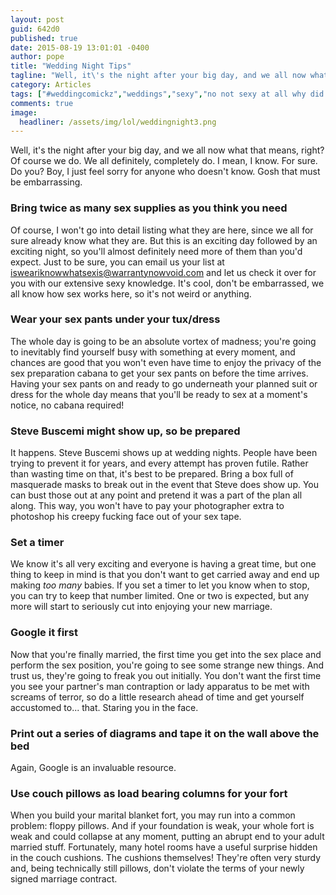 ```yaml
---
layout: post
guid: 642d0
published: true
date: 2015-08-19 13:01:01 -0400
author: pope
title: "Wedding Night Tips"
tagline: "Well, it\'s the night after your big day, and we all now what that means, right? Of course we do. We all definitely, completely do. I mean, I know. For sure. Do you? Boy, I just feel sorry for anyone who doesn\'t know. Gosh that must be embarrassing."
category: Articles
tags: ["#weddingcomickz","weddings","sexy","no not sexy at all why did I add that tag","parent-sex","babies","safety first","How It's Made","gettin' it","sex pants","grown up stuff","adult things","Steve Buscemi","wedding night","man contraptions","floppy things","sex cabana","lady apparatus","floppy pillows"]
comments: true 
image:
  headliner: /assets/img/lol/weddingnight3.png
---
```


Well, it's the night after your big day, and we all now what that means, right? Of course we do. We all definitely, completely do. I mean, I know. For sure. Do you? Boy, I just feel sorry for anyone who doesn't know. Gosh that must be embarrassing.

### Bring twice as many sex supplies as you think you need

Of course, I won't go into detail listing what they are here, since we all for sure already know what they are. But this is an exciting day followed by an exciting night, so you'll almost definitely need more of them than you'd expect. Just to be sure, you can email us your list at [isweariknowwhatsexis@warrantynowvoid.com](mailto:isweariknowwhatsexis@warrantynowvoid.com) and let us check it over for you with our extensive sexy knowledge. It's cool, don't be embarrassed, we all know how sex works here, so it's not weird or anything.

### Wear your sex pants under your tux/dress

The whole day is going to be an absolute vortex of madness; you're going to inevitably find yourself busy with something at every moment, and chances are good that you won't even have time to enjoy the privacy of the sex preparation cabana to get your sex pants on before the time arrives. Having your sex pants on and ready to go underneath your planned suit or dress for the whole day means that you'll be ready to sex at a moment's notice, no cabana required!

### Steve Buscemi might show up, so be prepared

It happens. Steve Buscemi shows up at wedding nights. People have been trying to prevent it for years, and every attempt has proven futile. Rather than wasting time on that, it's best to be prepared. Bring a box full of masquerade masks to break out in the event that Steve does show up. You can bust those out at any point and pretend it was a part of the plan all along. This way, you won't have to pay your photographer extra to photoshop his creepy fucking face out of your sex tape.

### Set a timer

We know it's all very exciting and everyone is having a great time, but one thing to keep in mind is that you don't want to get carried away and end up making _too many_ babies. If you set a timer to let you know when to stop, you can try to keep that number limited. One or two is expected, but any more will start to seriously cut into enjoying your new marriage.

### Google it first

Now that you're finally married, the first time you get into the sex place and perform the sex position, you're going to see some strange new things. And trust us, they're going to freak you out initially. You don't want the first time you see your partner's man contraption or lady apparatus to be met with screams of terror, so do a little research ahead of time and get yourself accustomed to... that. Staring you in the face.

### Print out a series of diagrams and tape it on the wall above the bed

Again, Google is an invaluable resource.

### Use couch pillows as load bearing columns for your fort

When you build your marital blanket fort, you may run into a common problem: floppy pillows. And if your foundation is weak, your whole fort is weak and could collapse at any moment, putting an abrupt end to your adult married stuff. Fortunately, many hotel rooms have a useful surprise hidden in the couch cushions. The cushions themselves! They're often very sturdy and, being technically still pillows, don't violate the terms of your newly signed marriage contract.